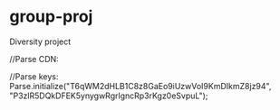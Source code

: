 # group-proj
Diversity project

//Parse CDN: <script src="//www.parsecdn.com/js/parse-1.6.2.min.js"></script>

//Parse keys: Parse.initialize("T6qWM2dHLB1C8z8GaEo9iUzwVoI9KmDIkmZ8jz94", "P3zlR5DQkDFEK5ynygwRgrlgncRp3rKgz0eSvpuL");
